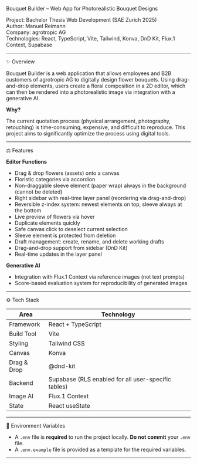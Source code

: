 Bouquet Builder – Web App for Photorealistic Bouquet Designs

Project: Bachelor Thesis Web Development (SAE Zurich 2025)  
Author: Manuel Reimann  
Company: agrotropic AG  
Technologies: React, TypeScript, Vite, Tailwind, Konva, DnD Kit, Flux.1 Context, Supabase

---

✨ Overview

Bouquet Builder is a web application that allows employees and B2B customers of agrotropic AG to digitally design flower bouquets. Using drag-and-drop elements, users create a floral composition in a 2D editor, which can then be rendered into a photorealistic image via integration with a generative AI.

**Why?**

The current quotation process (physical arrangement, photography, retouching) is time-consuming, expensive, and difficult to reproduce. This project aims to significantly optimize the process using digital tools.

---

⚖️ Features

**Editor Functions**

- Drag & drop flowers (assets) onto a canvas
- Floristic categories via accordion
- Non-draggable sleeve element (paper wrap) always in the background (cannot be deleted)
- Right sidebar with real-time layer panel (reordering via drag-and-drop)
- Reversible z-index system: newest elements on top, sleeve always at the bottom
- Live preview of flowers via hover
- Duplicate elements quickly
- Safe canvas click to deselect current selection
- Sleeve element is protected from deletion
- Draft management: create, rename, and delete working drafts
- Drag-and-drop support from sidebar (DnD Kit)
- Real-time updates in the layer panel

**Generative AI**

- Integration with Flux.1 Context via reference images (not text prompts)
- Score-based evaluation system for reproducibility of generated images

---

⚙️ Tech Stack

| Area        | Technology                                          |
| ----------- | --------------------------------------------------- |
| Framework   | React + TypeScript                                  |
| Build Tool  | Vite                                                |
| Styling     | Tailwind CSS                                        |
| Canvas      | Konva                                               |
| Drag & Drop | @dnd-kit                                            |
| Backend     | Supabase (RLS enabled for all user-specific tables) |
| Image AI    | Flux.1 Context                                      |
| State       | React useState                                      |

---

🔐 Environment Variables

- A `.env` file is **required** to run the project locally. **Do not commit** your `.env` file.
- A `.env.example` file is provided as a template for the required variables.

---
